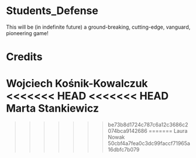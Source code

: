# Students_Defense
This will be (in indefinite future) a ground-breaking, cutting-edge, vanguard, pioneering game!

# Credits

Wojciech Kośnik-Kowalczuk
<<<<<<< HEAD
<<<<<<< HEAD
Marta Stankiewicz
=======
>>>>>>> be73b8d1724c787c6a12c3686c2074bca9142686
=======
Laura Nowak
>>>>>>> 50cbf4a7fea0c3dc99faccf71965a16dbfc7b079
